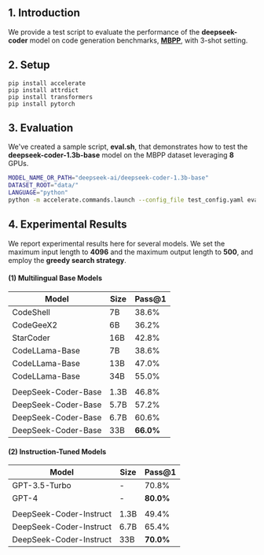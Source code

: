 ## 1. Introduction

We provide a test script to evaluate the performance of the **deepseek-coder** model on code generation benchmarks, [**MBPP**](https://huggingface.co/datasets/mbpp), with 3-shot setting.



## 2. Setup

```
pip install accelerate
pip install attrdict
pip install transformers
pip install pytorch
```



## 3. Evaluation

We've created a sample script, **eval.sh**, that demonstrates how to test the **deepseek-coder-1.3b-base** model on the MBPP dataset leveraging **8** GPUs.

```bash
MODEL_NAME_OR_PATH="deepseek-ai/deepseek-coder-1.3b-base"
DATASET_ROOT="data/"
LANGUAGE="python"
python -m accelerate.commands.launch --config_file test_config.yaml eval_pal.py --logdir ${MODEL_NAME_OR_PATH} --dataroot ${DATASET_ROOT} 
```

## 4. Experimental Results

We report experimental results here for several models. We set the maximum input length to **4096** and the maximum output length to **500**, and employ the **greedy search strategy**.



#### (1) Multilingual Base Models

| Model             | Size | Pass@1 | 
|-------------------|------|--------|
| CodeShell         | 7B   | 38.6%  | 
| CodeGeeX2         | 6B   | 36.2%  |
| StarCoder     | 16B  | 42.8%  | 
| CodeLLama-Base   | 7B   | 38.6%  | 
| CodeLLama-Base    | 13B  | 47.0%  | 
| CodeLLama-Base    | 34B  | 55.0%  | 
| | | | |  |  |  |  |  |  | |
| DeepSeek-Coder-Base| 1.3B   | 46.8%  |
| DeepSeek-Coder-Base| 5.7B   | 57.2%  | 
| DeepSeek-Coder-Base| 6.7B   | 60.6%  | 
| DeepSeek-Coder-Base|33B  | **66.0%**  |

#### (2) Instruction-Tuned Models
| Model               | Size | Pass@1  |
|---------------------|------|--------|
| GPT-3.5-Turbo            | -    | 70.8%  | 
| GPT-4               | -    | **80.0%**  |
| | | | |  |  |  |  |  |  | |
| DeepSeek-Coder-Instruct | 1.3B  | 49.4%      |
| DeepSeek-Coder-Instruct  | 6.7B  | 65.4%     |
| DeepSeek-Coder-Instruct  | 33B | **70.0%**     | 


